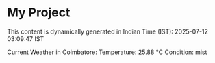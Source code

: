 # My Project

This content is dynamically generated in Indian Time (IST): 2025-07-12 03:09:47 IST


Current Weather in Coimbatore:
Temperature: 25.88 °C
Condition: mist
